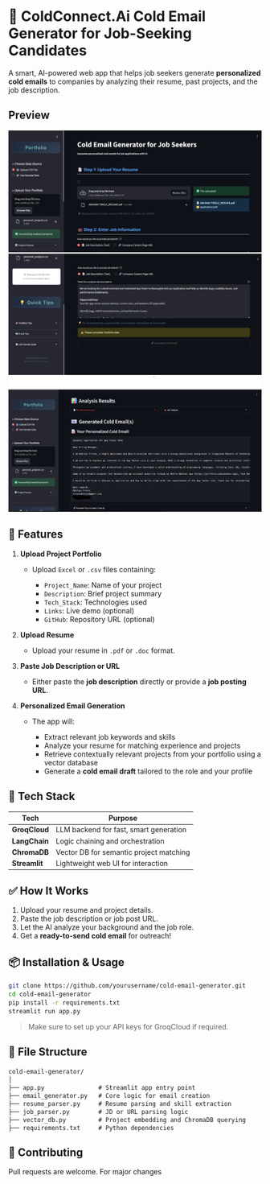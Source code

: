 
# 🚀 ColdConnect.Ai Cold Email Generator for Job-Seeking Candidates

A smart, AI-powered web app that helps job seekers generate **personalized cold emails** to companies by analyzing their resume, past projects, and the job description.
## Preview 
![alt text](image.png)
![alt text](image-1.png)
![alt text](image-3.png)
## 🔧 Features

1. **Upload Project Portfolio**

   * Upload `Excel` or `.csv` files containing:

     * `Project_Name`: Name of your project
     * `Description`: Brief project summary
     * `Tech_Stack`: Technologies used
     * `Links`: Live demo (optional)
     * `GitHub`: Repository URL (optional)

2. **Upload Resume**

   * Upload your resume in `.pdf` or `.doc` format.

3. **Paste Job Description or URL**

   * Either paste the **job description** directly or provide a **job posting URL**.

4. **Personalized Email Generation**

   * The app will:

     * Extract relevant job keywords and skills
     * Analyze your resume for matching experience and projects
     * Retrieve contextually relevant projects from your portfolio using a vector database
     * Generate a **cold email draft** tailored to the role and your profile

## 🧠 Tech Stack

| Tech          | Purpose                                 |
| ------------- | --------------------------------------- |
| **GroqCloud** | LLM backend for fast, smart generation  |
| **LangChain** | Logic chaining and orchestration        |
| **ChromaDB**  | Vector DB for semantic project matching |
| **Streamlit** | Lightweight web UI for interaction      |

## ✅ How It Works

1. Upload your resume and project details.
2. Paste the job description or job post URL.
3. Let the AI analyze your background and the job role.
4. Get a **ready-to-send cold email** for outreach!

## 📦 Installation & Usage

```bash
git clone https://github.com/yourusername/cold-email-generator.git
cd cold-email-generator
pip install -r requirements.txt
streamlit run app.py
```

> Make sure to set up your API keys for GroqCloud if required.

## 📁 File Structure

```
cold-email-generator/
│
├── app.py               # Streamlit app entry point
├── email_generator.py   # Core logic for email creation
├── resume_parser.py     # Resume parsing and skill extraction
├── job_parser.py        # JD or URL parsing logic
├── vector_db.py         # Project embedding and ChromaDB querying
├── requirements.txt     # Python dependencies
```

## 🤝 Contributing

Pull requests are welcome. For major changes

